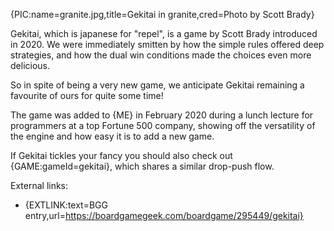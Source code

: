 {PIC:name=granite.jpg,title=Gekitai in granite,cred=Photo by Scott Brady}

Gekitai, which is japanese for "repel", is a game by Scott Brady introduced in 2020. We were immediately smitten by how the simple rules offered deep strategies, and how the dual win conditions made the choices even more delicious.

So in spite of being a very new game, we anticipate Gekitai remaining a favourite of ours for quite some time!

The game was added to {ME} in February 2020 during a lunch lecture for programmers at a top Fortune 500 company, showing off the versatility of the engine and how easy it is to add a new game.

If Gekitai tickles your fancy you should also check out {GAME:gameId=gekitai}, which shares a similar drop-push flow.

External links:

- {EXTLINK:text=BGG entry,url=https://boardgamegeek.com/boardgame/295449/gekitai}
